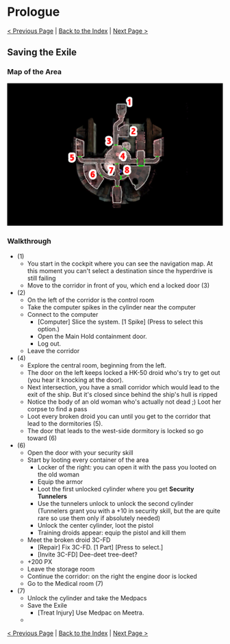 # Prologue

[< Previous Page](./011_Prologue.md) |
[Back to the Index](./000_Index.md) |
[Next Page >](./020_Peragus.md)

## Saving the Exile

### Map of the Area

![](../resources/maps/012_Prologue/012_Prologue_map_0.png)

### Walkthrough

- (1)
    - You start in the cockpit where you can see the navigation map. 
      At this moment you can't select a destination since the hyperdrive
      is still failing
    - Move to the corridor in front of you, which end a locked door (3)
- (2)
    - On the left of the corridor is the control room
    - Take the computer spikes in the cylinder near the computer
    - Connect to the computer
        - [Computer] Slice the system. [1 Spike] (Press to select this option.)
        - Open the Main Hold containment door.
        - Log out.
    - Leave the corridor
- (4)
    - Explore the central room, beginning from the left.
    - The door on the left keeps locked a HK-50 droid who's try to get out
      (you hear it knocking at the door).
    - Next intersection, you have a small corridor which would lead to the
      exit of the ship. But it's closed since behind the ship's hull is ripped
    - Notice the body of an old woman who's actually not dead ;) Loot her corpse 
      to find a pass
    - Loot every broken droid you can until you get to the corridor that lead 
      to the dormitories (5).
    - The door that leads to the west-side dormitory is locked so go toward (6)
- (6)
    - Open the door with your security skill
    - Start by looting every container of the area
        - Locker of the right: you can open it with the pass you looted on the old 
          woman
        - Equip the armor
        - Loot the first unlocked cylinder where you get **Security Tunnelers**
        - Use the tunnelers unlock to unlock the second cylinder (Tunnelers 
          grant you with a +10 in security skill, but the are quite rare so use
          them only if absolutely needed)
        - Unlock the center cylinder, loot the pistol
        - Training droids appear: equip the pistol and kill them
    - Meet the broken droid 3C-FD
        - [Repair] Fix 3C-FD. [1 Part] [Press to select.]
        - [Invite 3C-FD] Dee-deet tree-deet?
    - +200 PX
    - Leave the storage room
    - Continue the corridor: on the right the engine door is locked
    - Go to the Medical room (7)
- (7)
    - Unlock the cylinder and take the Medpacs
    - Save the Exile
        - [Treat Injury] Use Medpac on Meetra.
    - 

[< Previous Page](./011_Prologue.md) |
[Back to the Index](./000_Index.md) |
[Next Page >](./020_Peragus.md)
